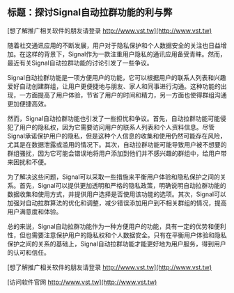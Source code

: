 ## **标题：探讨Signal自动拉群功能的利与弊**

[想了解推广相关软件的朋友请登录 http://www.vst.tw](http://www.vst.tw)

随着社交通讯应用的不断发展，用户对于隐私保护和个人数据安全的关注也日益增加。在这样的背景下，Signal作为一款注重用户隐私的通讯应用备受青睐。然而，最近有关Signal自动拉群功能的讨论引发了一些争议。

Signal自动拉群功能是一项方便用户的功能，它可以根据用户的联系人列表和兴趣爱好自动创建群组，让用户更便捷地与朋友、家人和同事进行沟通。这种功能的出现，一方面提高了用户体验，节省了用户的时间和精力，另一方面也使得群组沟通更加便捷高效。

然而，Signal自动拉群功能也引发了一些担忧和争议。首先，自动拉群功能可能侵犯了用户的隐私权，因为它需要访问用户的联系人列表和个人资料信息。尽管Signal承诺保护用户的隐私，但是这种个人信息的收集和使用仍然可能存在风险，尤其是在数据泄露或滥用的情况下。其次，自动拉群功能可能导致用户被不想要的群组骚扰，因为它可能会错误地将用户添加到他们并不感兴趣的群组中，给用户带来困扰和不便。

为了解决这些问题，Signal可以采取一些措施来平衡用户体验和隐私保护之间的关系。首先，Signal可以提供更加透明和严格的隐私政策，明确说明自动拉群功能的数据收集和使用方式，并提供用户选择是否使用该功能的选项。其次，Signal可以加强对自动拉群算法的优化和调整，减少错误添加用户到不相关群组的情况，提高用户满意度和体验。

总的来说，Signal自动拉群功能作为一种方便用户的功能，具有一定的优势和便利性，但也需要注意保护用户的隐私权和个人数据安全。只有在平衡用户体验和隐私保护之间的关系的基础上，Signal自动拉群功能才能更好地为用户服务，得到用户的认可和信任。

[想了解推广相关软件的朋友请登录 http://www.vst.tw](http://www.vst.tw)


[访问软件官网 http://www.vst.tw](http://www.vst.tw)
